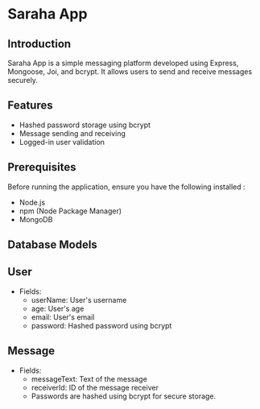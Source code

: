
# Saraha App




## Introduction
Saraha App is a simple messaging platform developed using Express, Mongoose, Joi, and bcrypt. It allows users to send and receive messages securely.


## Features
- Hashed password storage using bcrypt
- Message sending and receiving
- Logged-in user validation
## Prerequisites

Before running the application, ensure you have the following installed :

- Node.js
- npm (Node Package Manager)
- MongoDB
## Database Models

## User
- Fields:
    - userName: User's username
    - age: User's age
    - email: User's email
    - password: Hashed password using bcrypt
## Message
- Fields:
    - messageText: Text of the message
    - receiverId: ID of the message receiver
    - Passwords are hashed using bcrypt for secure storage.